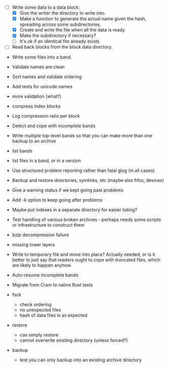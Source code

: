 - [ ] Write some data to a data block:
  - [x] Give the writer the directory to write into.
  - [x] Make a function to generate the actual name given the hash, spreading
    across some subdirectories.
  - [x] Create and write the file when all the data is ready.
  - [x] Make the subdirectory if necessary?
  - [ ] It's ok if an identical file already exists

- [ ] Read back blocks from the block data directory.

* Write some files into a band.

* Validate names are clean
* Sort names and validate ordering
* Add tests for unicode names

* more validation (what?)

* compress index blocks

* Log compression ratio per block

* Detect and cope with incomplete bands

* Write multiple top-level bands so that you can make more than one backup to an archive

* list bands
* list files in a band, or in a version

* Use structured problem reporting rather than fatal glog (in all cases)
* Backup and restore directories, symlinks, etc (maybe also fifos, devices)
* Give a warning status if we kept going past problems
* Add -k option to keep going after problems

* Maybe put indexes in a separate directory for easier listing?

* Test handling of various broken archives - perhaps needs some scripts or infrastructure to construct them
 * bzip decompression failure
 * missing lower layers

* Write to temporary file and move into place?
  Actually needed, or is it better to just say that readers ought to cope
  with truncated files, which are likely to happen anyhow.

* Auto-resume incomplete bands

* Migrate from Cram to native Rust tests

* fsck
  * check ordering
  * no unexpected files
  * hash of data files is as expected

* restore
  * can simply restore
  * cannot overwrite existing directory (unless forced?)
  
* backup
  * test you can only backup into an existing archive directory
